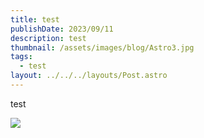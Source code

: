 ```yaml
---
title: test
publishDate: 2023/09/11
description: test
thumbnail: /assets/images/blog/Astro3.jpg
tags:
  - test
layout: ../../../layouts/Post.astro
---
```

test

![](/assets/images/blog/astro.jpg)